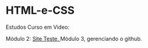 # HTML-e-CSS
 Estudos Curso em Video:

 Módulo 2: <a href= "https://yntc7.github.io/HTML-e-CSS/M%C3%B3dulo%202/desafio-cap16/siterobo.html"> Site Teste. </a>
 Módulo 3, gerenciando o github.